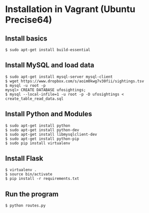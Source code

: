 # Installation in Vagrant (Ubuntu Precise64)

## Install basics
```
$ sudo apt-get install build-essential
```

## Install MySQL and load data
```
$ sudo apt-get install mysql-server mysql-client
$ wget https://www.dropbox.com/s/aoim0kwg7v30fii/sightings.tsv
$ mysql -u root -p  
mysql> CREATE DATABASE ufosightings;
$ mysql --local-infile=1 -u root -p -D ufosightings < create_table_read_data.sql
```

## Install Python and Modules
```
$ sudo apt-get install python
$ sudo apt-get install python-dev
$ sudo apt-get install libmysqlclient-dev
$ sudo apt-get install python-pip
$ sudo pip install virtualenv
```

## Install Flask
```
$ virtualenv .
$ source bin/activate
$ pip install -r requirements.txt
```

## Run the program
```
$ python routes.py
```
